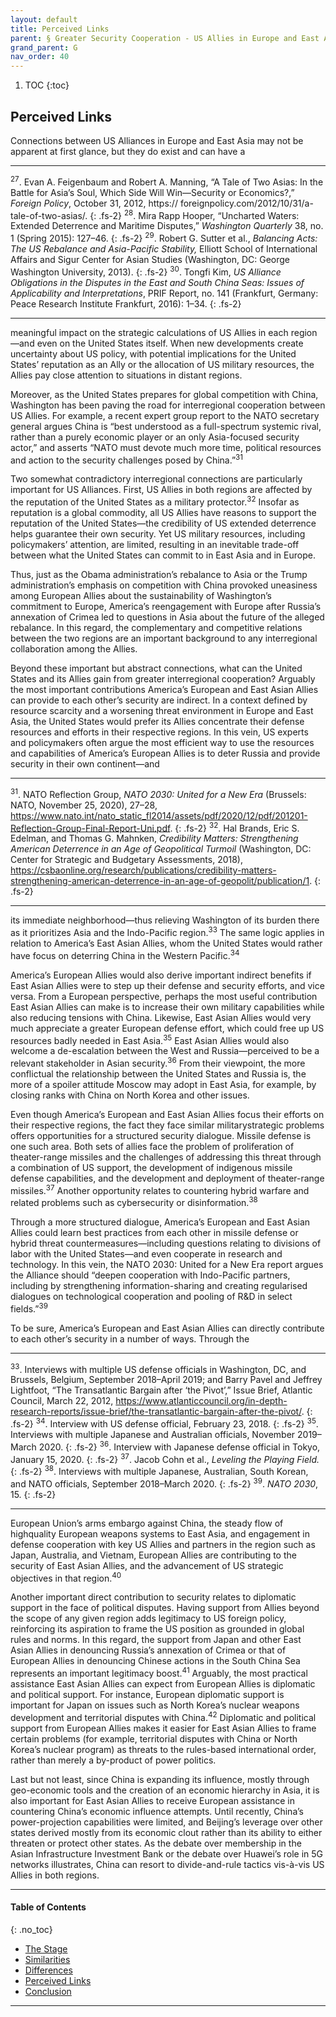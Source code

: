 ```yaml
---
layout: default
title: Perceived Links 
parent: § Greater Security Cooperation - US Allies in Europe and East Asia 
grand_parent: G
nav_order: 40 
---
```

<style>
.dont-break-out {
  /* These are technically the same, but use both */
  overflow-wrap: break-word;
  word-wrap: break-word;

     -ms-word-break: break-all;
  /* This is the dangerous one in WebKit, as it breaks things wherever */
  word-break: break-all;
  /* Instead use this non-standard one: */
  word-break: break-word;
}

.youtube-container {
    position: relative;
    width: 100%;
    height: 0;
    padding-bottom: 56.25%;
}
.youtube-video {
    position: absolute;
    top: 0;
    left: 0;
    width: 100%;
    height: 100%;
}

</style>

<div class="dont-break-out" markdown="1">

1. TOC
{:toc}

## Perceived Links
Connections between US Alliances in Europe and East Asia may not be apparent at first glance, but they do exist and can have a

***
<sup>27</sup>. Evan A. Feigenbaum and Robert A. Manning, “A Tale of Two Asias: In the Battle for Asia’s Soul, Which Side Will Win—Security or Economics?,” *Foreign Policy*, October 31, 2012, https:// foreignpolicy.com/2012/10/31/a-tale-of-two-asias/.
{: .fs-2}
<sup>28</sup>. Mira Rapp Hooper, “Uncharted Waters: Extended Deterrence and Maritime Disputes,” *Washington Quarterly* 38, no. 1 (Spring 2015): 127–46.
{: .fs-2}
<sup>29</sup>. Robert G. Sutter et al., *Balancing Acts: The US Rebalance and Asia-Pacific Stability,* Elliott School of International Affairs and Sigur Center for Asian Studies (Washington, DC: George Washington University, 2013). 
{: .fs-2}
<sup>30</sup>. Tongfi Kim, *US Alliance Obligations in the Disputes in the East and South China Seas: Issues of Applicability and Interpretations*, PRIF Report, no. 141 (Frankfurt, Germany: Peace Research Institute Frankfurt, 2016): 1–34.
{: .fs-2}
***

meaningful impact on the strategic calculations of US Allies in each region—and even on the United States itself. When new developments create uncertainty about US policy, with potential implications for the United States’ reputation as an Ally or the allocation of US military resources, the Allies pay close attention to situations in distant regions.

Moreover, as the United States prepares for global competition with China, Washington has been paving the road for interregional cooperation between US Allies. For example, a recent expert group report to the NATO secretary general argues China is “best understood as a full-spectrum systemic rival, rather than a purely economic player or an only Asia-focused security actor,” and asserts “NATO must devote much more time, political resources and action to the security challenges posed by China.”<sup>31</sup>

Two somewhat contradictory interregional connections are particularly important for US Alliances. First, US Allies in both regions are affected by the reputation of the United States as a military protector.<sup>32</sup> Insofar as reputation is a global commodity, all US Allies have reasons to support the reputation of the United States—the credibility of US extended deterrence helps guarantee their own security. Yet US military resources, including policymakers’ attention, are limited, resulting in an inevitable trade-off between what the United States can commit to in East Asia and in Europe.

Thus, just as the Obama administration’s rebalance to Asia or the Trump administration’s emphasis on competition with China provoked uneasiness among European Allies about the sustainability of Washington’s commitment to Europe, America’s reengagement with Europe after Russia’s annexation of Crimea led to questions in Asia about the future of the alleged rebalance. In this regard, the complementary and competitive relations between the two regions are an important background to any interregional collaboration among the Allies.

Beyond these important but abstract connections, what can the United States and its Allies gain from greater interregional cooperation? Arguably the most important contributions America’s European and East Asian Allies can provide to each other’s security are indirect. In a context defined by resource scarcity and a worsening threat environment in Europe and East Asia, the United States would prefer its Allies concentrate their defense resources and efforts in their respective regions. In this vein, US experts and policymakers often argue the most efficient way to use the resources and capabilities of America’s European Allies is to deter Russia and provide security in their own continent—and

***
<sup>31</sup>. NATO Reflection Group, *NATO 2030: United for a New Era* (Brussels: NATO, November 25, 2020), 27–28, https://www.nato.int/nato_static_fl2014/assets/pdf/2020/12/pdf/201201-Reflection-Group-Final-Report-Uni.pdf.
{: .fs-2}
<sup>32</sup>. Hal Brands, Eric S. Edelman, and Thomas G. Mahnken, *Credibility Matters: Strengthening American Deterrence in an Age of Geopolitical Turmoil* (Washington, DC: Center for Strategic and Budgetary Assessments, 2018), https://csbaonline.org/research/publications/credibility-matters-strengthening-american-deterrence-in-an-age-of-geopolit/publication/1.
{: .fs-2}
***

its immediate neighborhood—thus relieving Washington of its burden there as it prioritizes Asia and the Indo-Pacific region.<sup>33</sup> The same logic applies in relation to America’s East Asian Allies, whom the United States would rather have focus on deterring China in the Western Pacific.<sup>34</sup>

America’s European Allies would also derive important indirect benefits if East Asian Allies were to step up their defense and security efforts, and vice versa. From a European perspective, perhaps the most useful contribution East Asian Allies can make is to increase their own military capabilities while also reducing tensions with China. Likewise, East Asian Allies would very much appreciate a greater European defense effort, which could free up US resources badly needed in East Asia.<sup>35</sup> East Asian Allies would also welcome a de-escalation between the West and Russia—perceived to be a relevant stakeholder in Asian security.<sup>36</sup> From their viewpoint, the more conflictual the relationship between the United States and Russia is, the more of a spoiler attitude Moscow may adopt in East Asia, for example, by closing ranks with China on North Korea and other issues.

Even though America’s European and East Asian Allies focus their efforts on their respective regions, the fact they face similar militarystrategic problems offers opportunities for a structured security dialogue. Missile defense is one such area. Both sets of allies face the problem of proliferation of theater-range missiles and the challenges of addressing this threat through a combination of US support, the development of indigenous missile defense capabilities, and the development and deployment of theater-range missiles.<sup>37</sup> Another opportunity relates to countering hybrid warfare and related problems such as cybersecurity or disinformation.<sup>38</sup>

Through a more structured dialogue, America’s European and East Asian Allies could learn best practices from each other in missile defense or hybrid threat countermeasures—including questions relating to divisions of labor with the United States—and even cooperate in research and technology. In this vein, the NATO 2030: United for a New Era report argues the Alliance should “deepen cooperation with Indo-Pacific partners, including by strengthening information-sharing and creating regularised dialogues on technological cooperation and pooling of R&D in select fields.”<sup>39</sup>

To be sure, America’s European and East Asian Allies can directly contribute to each other’s security in a number of ways. Through the

***
<sup>33</sup>. Interviews with multiple US defense officials in Washington, DC, and Brussels, Belgium, September 2018–April 2019; and Barry Pavel and Jeffrey Lightfoot, “The Transatlantic Bargain after ‘the Pivot’,” Issue Brief, Atlantic Council, March 22, 2012, https://www.atlanticcouncil.org/in-depth-research-reports/issue-brief/the-transatlantic-bargain-after-the-pivot/. 
{: .fs-2}
<sup>34</sup>. Interview with US defense official, February 23, 2018. 
{: .fs-2}
<sup>35</sup>. Interviews with multiple Japanese and Australian officials, November 2019–March 2020. 
{: .fs-2}
<sup>36</sup>. Interview with Japanese defense official in Tokyo, January 15, 2020.
{: .fs-2}
<sup>37</sup>. Jacob Cohn et al., *Leveling the Playing Field.* 
{: .fs-2}
<sup>38</sup>. Interviews with multiple Japanese, Australian, South Korean, and NATO officials, September 2018–March 2020. 
{: .fs-2}
<sup>39</sup>. *NATO 2030*, 15.
{: .fs-2}
***

European Union’s arms embargo against China, the steady flow of highquality European weapons systems to East Asia, and engagement in defense cooperation with key US Allies and partners in the region such as Japan, Australia, and Vietnam, European Allies are contributing to the security of East Asian Allies, and the advancement of US strategic objectives in that region.<sup>40</sup>

Another important direct contribution to security relates to diplomatic support in the face of political disputes. Having support from Allies beyond the scope of any given region adds legitimacy to US foreign policy, reinforcing its aspiration to frame the US position as grounded in global rules and norms. In this regard, the support from Japan and other East Asian Allies in denouncing Russia’s annexation of Crimea or that of European Allies in denouncing Chinese actions in the South China Sea represents an important legitimacy boost.<sup>41</sup> Arguably, the most practical assistance East Asian Allies can expect from European Allies is diplomatic and political support. For instance, European diplomatic support is important for Japan on issues such as North Korea’s nuclear weapons development and territorial disputes with China.<sup>42</sup> Diplomatic and political support from European Allies makes it easier for East Asian Allies to frame certain problems (for example, territorial disputes with China or North Korea’s nuclear program) as threats to the rules-based international order, rather than merely a by-product of power politics.

Last but not least, since China is expanding its influence, mostly through geo-economic tools and the creation of an economic hierarchy in Asia, it is also important for East Asian Allies to receive European assistance in countering China’s economic influence attempts. Until recently, China’s power-projection capabilities were limited, and Beijing’s leverage over other states derived mostly from its economic clout rather than its ability to either threaten or protect other states. As the debate over membership in the Asian Infrastructure Investment Bank or the debate over Huawei’s role in 5G networks illustrates, China can resort to divide-and-rule tactics vis-à-vis US Allies in both regions.

***

#### Table of Contents
{: .no_toc}

<ul><li> <a href="/docs/G/Greater-Security-Cooperation-US-Allies-in-Europe-and-East-Asia-1/">The Stage</a></li><li> <a href="/docs/G/Greater-Security-Cooperation-US-Allies-in-Europe-and-East-Asia-2/">Similarities</a></li><li> <a href="/docs/G/Greater-Security-Cooperation-US-Allies-in-Europe-and-East-Asia-3/">Differences</a></li><li> <a href="/docs/G/Greater-Security-Cooperation-US-Allies-in-Europe-and-East-Asia-4/">Perceived Links</a></li><li> <a href="/docs/G/Greater-Security-Cooperation-US-Allies-in-Europe-and-East-Asia-5/">Conclusion</a></li></ul>

***

</div>

